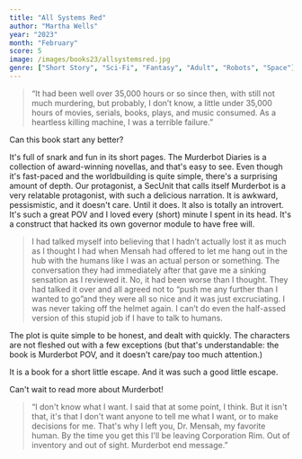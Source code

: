 ```yaml
---
title: "All Systems Red"
author: "Martha Wells"
year: "2023"
month: "February"
score: 5
image: /images/books23/allsystemsred.jpg
genre: ["Short Story", "Sci-Fi", "Fantasy", "Adult", "Robots", "Space"]
---
```


> “It had been well over 35,000 hours or so since then, with still not much murdering, but probably, I don’t know, a little under 35,000 hours of movies, serials, books, plays, and music consumed. As a heartless killing machine, I was a terrible failure.”

Can this book start any better?

It's full of snark and fun in its short pages. The Murderbot Diaries is a collection of award-winning novellas, and that's easy to see. Even though it's fast-paced and the worldbuilding is quite simple, there's a surprising amount of depth. Our protagonist, a SecUnit that calls itself Murderbot is a very relatable protagonist, with such a delicious narration. It is awkward, pessismistic, and it doesn't care. Until it does. It also is totally an introvert. It's such a great POV and I loved every (short) minute I spent in its head. It's a construct that hacked its own governor module to have free will.

> I had talked myself into believing that I hadn’t actually lost it as much as I thought I had when Mensah had offered to let me hang out in the hub with the humans like I was an actual person or something. The conversation they had immediately after that gave me a sinking sensation as I reviewed it. No, it had been worse than I thought. They had talked it over and all agreed not to “push me any further than I wanted to go”and they were all so nice and it was just excruciating. I was never taking off the helmet again. I can’t do even the half-assed version of this stupid job if I have to talk to humans.

The plot is quite simple to be honest, and dealt with quickly. The characters are not fleshed out with a few exceptions (but that's understandable: the book is Murderbot POV, and it doesn't care/pay too much attention.)

It is a book for a short little escape. And it was such a good little escape.

Can't wait to read more about Murderbot!

> “I don't know what I want. I said that at some point, I think. But it isn't that, it's that I don't want anyone to tell me what I want, or to make decisions for me.
> That's why I left you, Dr. Mensah, my favorite human. By the time you get this I'll be leaving Corporation Rim. Out of inventory and out of sight.
> Murderbot end message.”
